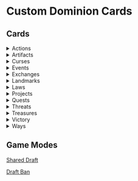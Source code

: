 # Custom Dominion Cards

## Cards

<details>
<summary>Actions</summary>

[![Forest Path](/Images/Forest_Path_v0.1.png)](/Action/ForestPath.md)
[![Greedy Baron](/Images/Greedy_Baron_v0.1.0.png)](/Action/GreedyBaron.md)
[![Longbowman](/Images/Longbowman_v0.1.0.png)](/Action/Longbowman.md)

</details>

<details>
<summary>Artifacts</summary>

[![Anvil](/Images/Anvil_v0.2.png)](/Artifact/Anvil.md)
[![Crystal Ball](/Images/Crystal_Ball_v0.1.png)](/Artifact/CrystalBall.md)
[![Hand of Midas](/Images/Hand_of_Midas_v0.2.png)](/Artifact/HandOfMidas.md)
[![Jousting Lance](/Images/Jousting_Lance_v0.1.png)](/Artifact/JoustingLance.md)
[![Mask](/Images/Mask_v0.1.png)](/Artifact/Mask.md)
[![Sextant](/Images/Sextant_v0.1.png)](/Artifact/Sextant.md)

</details>

<details>
<summary>Curses</summary>

[![Brain Sap](/Images/Brain_Sap_v0.1.png)](/Artifact/BrainSap.md)
[![Decay](/Images/Decay_v0.1.png)](/Artifact/Decay.md)
[![Eternal Curse](/Images/Eternal_Curse_v0.2.png)](/Artifact/EternalCurse.md)
[![Impending Doom](/Images/Impending_Doom_v0.1.png)](/Artifact/ImpendingDoom.md)

</details>

<details>
<summary>Events</summary>

[![Ambush](/Images/Ambush_v0.2.0.png)](/Event/Ambush.md)
[![Auction](/Images/Auction_v0.2.png)](/Event/Auction.md)
[![Bewitch](/Images/Bewitch_v0.1.0.png)](/Event/Bewitch.md)
[![Blockade](/Images/Blockade_v0.1.png)](/Event/Blockade.md)
[![Charge](/Images/Charge_v0.2.0.png)](/Event/Charge.md)
[![Charity](/Images/Charity_v0.3.0.png)](/Event/Charity.md)
[![Dark Carnival](/Images/Dark_Carnival_v0.1.png)](/Event/DarkCarnival.md)
[![Debt Collection](/Images/Debt_Collection_v0.2.png)](/Event/DebtCollection.md)
[![Evening Feast](/Images/Evening_Feast_v0.1.0.png)](/Event/EveningFeast.md)
[![Excavate](/Images/Excavate_v0.2.0.png)](/Event/Excavate.md)
[![Funeral Pyre](/Images/Funeral_Pyre_v0.2.0.png)](/Event/FuneralPyre.md)
[![Grave Robbery](/Images/Grave_Robbery_v0.1.png)](/Event/GraveRobbery.md)
[![Heist](/Images/Heist_v0.2.0.png)](/Event/Heist.md)
[![Heroic Sacrifice](/Images/Heroic_Sacrifice_v0.3.0.png)](/Event/HeroicSacrifice.md)
[![Hidden Cache](/Images/Hidden_Cache_v0.1.0.png)](/Event/HiddenCache.md)
[![Hiding the Loot](/Images/Hiding_the_Loot_v0.1.png)](/Event/HidingTheLoot.md)
[![Highway Robbery](/Images/Highway_Robbery_v0.1.0.png)](/Event/HighwayRobbery.md)
[![Inspire Morale](/Images/Inspire_Morale_v0.1.0.png)](/Event/InspireMorale.md)
[![Invade](/Images/Invade_v0.1.0.png)](/Event/Invade.md)
[![Joust](/Images/Joust_v0.2.0.png)](/Event/Joust.md)
[![Lone Knight](/Images/Lone_Knight_v0.1.0.png)](/Event/LoneKnight.md)
[![Maelstrom](/Images/Maelstrom_v0.2.0.png)](/Event/Maelstrom.md)
[![Maraud](/Images/Maurad_v0.1.0.png)](/Event/Maraud.md)
[![Masquerade Ball](/Images/Masquerade_Ball_v0.3.0.png)](/Event/MasqueradeBall.md)
[![Meld](/Images/Meld_v0.2.0.png)](/Event/Meld.md)
[![Peaceful Evening](/Images/Peaceful_Evening_v0.1.0.png)](/Event/Peaceful_Evening.md)
[![Perilous Journey](/Images/Perilous_Journey_v0.2.0.png)](/Event/Perilous_Journey.md)
[![Pirate's Curse](/Images/Pirate's_Curse_v0.1.0.png)](/Event/PiratesCurse.md)
[![Prohibition](/Images/Prohibition_v0.1.0.png)](/Event/Prohibition.md)
[![Ransack](/Images/Ransack_v0.2.0.png)](/Event/Ransack.md)
[![Recruit](/Images/Recruit_v0.1.0.png)](/Event/Recruit.md)
[![Shady Deal](/Images/Shady_Deal_v0.2.0.png)](/Event/ShadyDeal.md)
[![Siege](/Images/Siege_v0.2.0.png)](/Event/Siege.md)
[![Smuggling Ring](/Images/Smuggling_Ring_v0.1.0.png)](/Event/SmugglingRing.md)
[![Stiff Loan](/Images/Stiff_Loan_v0.2.0.png)](/Event/StiffLoan.md)
[![Tarot Reading](/Images/Tarot_Reading_v0.2.png)](/Event/TarotReading.md)
[![Trek](/Images/Trek_v0.1.0.png)](/Event/Trek.md)
[![Unearthed Riches](/Images/Unearthed_Riches_v0.1.png)](/Event/Unearthed_Riches.md)
[![Usurp the Duke](/Images/Usurp_the_Duke_v0.1.0.png)](/Event/UsurpTheDuke.md)
[![Volley](/Images/Volley_v0.1.0.png)](/Event/Volley.md)

</details>

<details>
<summary>Exchanges</summary>

[![Borrow](/Images/Borrow_v0.1.0.png)](/Exchange/Borrow.md)
[![Confess](/Images/Confess_v0.1.0.png)](/Exchange/Confess.md)
[![Indentured Servitude](/Images/Indentured_Servitude_v0.1.0.png)](/Exchange/IndenturedServitude.md)
[![Smuggle](/Images/Smuggle_v0.1.0.png)](/Exchange/Smuggle.md)

</details>

<details>
<summary>Landmarks</summary>

[![Barren Wasteland](/Images/Barren_Wasteland_v0.1.png)](/Landmark/BarrenWasteland.md)
[![Cottage](/Images/Cottage_v0.1.png)](/Landmark/Cottage.md)
[![Crone's Hut](/Images/Crone's_Hut_v0.1.png)](/Landmark/CronesHut.md)
[![Guild Hall](/Images/Guild_Hall_v0.2.0.png)](/Landmark/GuildHall.md)
[![Infested Sewers](/Images/Infested_Sewers_v0.1.0.png)](/Landmark/InfestedSewers.md)
[![Jungle Ruins](/Images/Jungle_Ruins_v0.1.0.png)](/Landmark/JungleRuins.md)
[![Rubble](/Images/Rubble_v0.1.1.png)](/Landmark/Rubble.md)
[![Secluded Temple](/Images/Secluded_Temple_v0.1.0.png)](/Landmark/SecludedTemple.md)
[![Shipwreck](/Images/Shipwreck_v0.2.0.png)](/Landmark/Shipwreck.md)

</details>

<details>
<summary>Laws</summary>

[![Restoration](/Images/Restoration_v0.1.0.png)](/Law/Restoration.md)
[![Trade Sanctions](/Images/Trade_Sanctions_v0.1.0.png)](/Law/TradeSanctions.md)

</details>

<details>
<summary>Projects</summary>

[![Ancient Worship](/Images/Ancient_Worship_v0.1.0.png)](/Project/AncientWorship.md)
[![Commerce](/Images/Commerce_v0.1.0.png)](/Project/Commerce.md)
[![Copppersmith](/Images/Coppersmith_v0.2.0.png)](/Project/Coppersmith.md)
[![Harbour](/Images/Harbour_v0.1.0.png)](/Project/Harbour.md)
[![Iron Casting](/Images/Iron_Casting_v0.1.0.png)](/Project/IronCasting.md)
[![Mercantilism](/Images/Mercantilism_v0.2.0.png)](/Project/Mercantilism.md)
[![Raiding Party](/Images/Raiding_Party_v0.2.0.png)](/Project/RaidingParty.md)
[![Printing Press](/Images/Printing_Press_v0.1.0.png)](/Project/PrintingPress.md)
[![Reinforcements](/Images/Reinforcements_v0.2.png)](/Project/Reinforcements.md)
[![Theocracy](/Images/Theocracy_v0.1.0.png)](/Project/Theocracy.md)
[![Town Hall](/Images/Town_Hall_v0.1.0.png)](/Project/TownHall.md)

</details>

<details>
<summary>Quests</summary>

[![Demonic Pact](/Images/Demonic_Pact_v0.4.0.png)](/Quest/DemonicPact.md)
[![Desert Journey](/Images/Desert_Journey_v0.3.3.png)](/Quest/DesertJourney.md)
[![Expand Territory](/Images/Expand_Territory_v0.1.2.png)](/Quest/ExpandTerritory.md)
[![Hire a Local](/Images/Hire_a_Local_v0.2.0.png)](/Quest/HireALocal.md)
[![Hunt for Bounty](/Images/Hunt_for_Bounty_v0.3.0.png)](/Quest/HuntForBounty.md)
[![Isolated Retreat](/Images/Isolated_Retreat_v0.2.0.png)](/Quest/IsolatedRetreat.md)
[![Shopping Spree](/Images/Shopping_Spree_v0.1.1.png)](/Quest/ShoppingSpree.md)
[![Take Hostages](/Images/Take_Hostages_v0.1.1.png)](/Quest/TakeHostages.md)
[![Winter Hunt](/Images/Winter_Hunt_v0.4.0.png)](/Quest/WinterHunt.md)

</details>

<details>
<summary>Threats</summary>

[![Bandits](/Images/Bandits_v0.1.0.png)](/Threat/Bandits.md)
[![Blizzard](/Images/Blizzard_v0.1.0.png)](/Threat/Blizzard.md)
[![Dragon](/Images/Dragon_v0.1.0.png)](/Threat/Dragon.md)
[![Pirates](/Images/Pirates_v0.1.0.png)](/Threat/Pirates.md)
[![Secret Cult](/Images/Secret_Cult_v0.1.0.png)](/Threat/SecretCult.md)
[![Spirits](/Images/Spirits_v0.1.0.png)](/Threat/Spirits.md)
[![Swamp Hag](/Images/Swamp_Hag_v0.1.0.png)](/Threat/SwampHag.md)

</details>

<details>
<summary>Treasures</summary>

[![Buried Treasure](/Images/Buried_Treasure_v0.1.png)](/Treasure/BuriedTreasure.md)
[![Dragon's Hoard](/Images/Dragon's_Hoard_v0.2.0.png)](/Treasure/DragonsHoard.md)
[![Foreign Currency](/Images/Foreign_Currency_v0.1.png)](/Treasure/ForeignCurrency.md)
[![Pirate's Curse](/Images/Pirate's_Curse_v0.2.png)](/Treasure/PiratesCurse.md)
[![Stolen Jewels](/Images/Stolen_Jewels_v0.3.png)](/Treasure/StolenJewels.md)

</details>

<details>
<summary>Victory</summary>

[![Swamp](/Images/Swamp_v0.1.png)](/Victory/Swamp.md)
[![Rice Field](/Images/Rice_Field_v0.2.png)](/Victory/RiceField.md)
[![Plains](/Images/Plains_v0.1.png)](/Victory/Plains.md)

</details>

<details>
<summary>Ways</summary>

[![Way of the Bee](/Images/Way_of_the_Bee_v0.2.0.png)](/Way/WayOfTheBee.md)
[![Way of the Panda](/Images/Way_of_the_Panda_v0.1.0.png)](/Way/WayOfThePanda.md)
[![Way of the Parrot](/Images/Way_of_the_Parrot_v0.2.0.png)](/Way/WayOfTheParrot.md)

</details>

## Game Modes

[Shared Draft](/GameModes/SharedDraft.md)

[Draft Ban](/GameModes/DraftBan.md)
